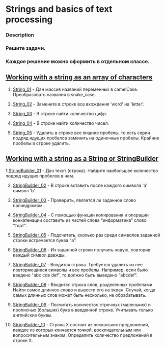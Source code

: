 # Strings and basics of text processing

### Description
### Решите задачи.

### Каждое решение можно оформить в отдельном классе.

## [Working with a string as an array of characters](https://github.com/vitalikulsha/java-course3/tree/master/3_StringCharArray)

1. [String_01](https://github.com/vitalikulsha/java-course3/blob/master/3_StringCharArray/String_01.java) - Дан массив названий переменных в camelCase. Преобразовать названия в snake_case.

2. [String_02](https://github.com/vitalikulsha/java-course3/blob/master/3_StringCharArray/String_02.java) - Замените в строке все вхождения 'word' на 'letter'.

3. [String_03](https://github.com/vitalikulsha/java-course3/blob/master/3_StringCharArray/String_03.java) - В строке найти количество цифр.

4. [String_04](https://github.com/vitalikulsha/java-course3/blob/master/3_StringCharArray/String_04.java) - В строке найти количество чисел.

5. [String_05](https://github.com/vitalikulsha/java-course3/blob/master/3_StringCharArray/String_05.java) - Удалить в строке все лишние пробелы, то есть серии подряд идущих пробелов заменить на одиночные пробелы. Крайние пробелы в строке удалить.

## [Working with a string as a String or StringBuilder](https://github.com/vitalikulsha/java-course3/tree/master/4_StringAndStringBuilder)
1.[StringBuilder_01](https://github.com/vitalikulsha/java-course3/blob/master/4_StringAndStringBuilder/StringBuilder_01.java) - Дан текст (строка). Найдите наибольшее количество подряд идущих пробелов в нем.

2. [StringBuilder_02](https://github.com/vitalikulsha/java-course3/blob/master/4_StringAndStringBuilder/StringBuilder_02.java) - В строке вставить после каждого символа 'a' символ 'b'.

3. [StringBuilder_03](https://github.com/vitalikulsha/java-course3/blob/master/4_StringAndStringBuilder/StringBuilder_03.java) - Проверить, является ли заданное слово палиндромом.

4. [StringBuilder_04](https://github.com/vitalikulsha/java-course3/blob/master/4_StringAndStringBuilder/StringBuilder_04.java) - С помощью функции копирования и операции конкатенации составить из частей слова “информатика” слово “торт”.

5. [StringBuilder_05](https://github.com/vitalikulsha/java-course3/blob/master/4_StringAndStringBuilder/StringBuilder_05.java) - Подсчитать, сколько раз среди символов заданной строки встречается буква “а”.

6. [StringBuilder_06](https://github.com/vitalikulsha/java-course3/blob/master/4_StringAndStringBuilder/StringBuilder_06.java) - Из заданной строки получить новую, повторив каждый символ дважды.

7. [StringBuilder_07](https://github.com/vitalikulsha/java-course3/blob/master/4_StringAndStringBuilder/StringBuilder_07.java) - Вводится строка. Требуется удалить из нее повторяющиеся символы и все пробелы. Например, если было введено "abc cde def", то должно быть выведено "abcdef".

8. [StringBuilder_08](https://github.com/vitalikulsha/java-course3/blob/master/4_StringAndStringBuilder/StringBuilder_08.java) - Вводится строка слов, разделенных пробелами. Найти самое длинное слово и вывести его на экран. Случай, когда самых длинных слов может быть несколько, не обрабатывать.

9. [StringBuilder_09](https://github.com/vitalikulsha/java-course3/blob/master/4_StringAndStringBuilder/StringBuilder_09.java) - Посчитать количество строчных (маленьких) и прописных (больших) букв в введенной строке. Учитывать только английские буквы.

10. [StringBuilder_10](https://github.com/vitalikulsha/java-course3/blob/master/4_StringAndStringBuilder/StringBuilder_10.java) - Строка X состоит из нескольких предложений, каждое из которых кончается точкой, восклицательным или вопросительным знаком. Определить количество предложений в строке X.
